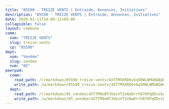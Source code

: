 ```yaml
---
title: "85590 - TREIZE VENTS | Entraide, Annonces, Initiatives"
description: "85590 - TREIZE VENTS | Entraide, Annonces, Initiatives"
date: 2020-01-11T14:09:21+09:00
collapsible: false
layout: commune
comm:
  nom: "TREIZE VENTS"
  slug: treize-vents
  cp: "85590"
dept:
  nom: "Vendée"
  slug: vendee
  num: "85"
peerpad:
  comm:
    read_path: /r/markdown/85590_treize-vents/4XTTM5KRD6vbqSRWLNMGBQAQkWXPsdHk86M2NK7d28ddJErt8
    write_path: /w/markdown/85590_treize-vents/4XTTM5KRD6vbqSRWLNMGBQAQkWXPsdHk86M2NK7d28ddJErt8-K3TgToVazMQNJMHkVwajASGYbRKhSx5bMiSYix9bsgTVLW1Ww8u7ezQnVPJCpT4uWgqtpEKByDdoPUFG3dMDULqC2nyKM1CS7SXYY4mA5vucMxnjCJq83P3gm7qGcJZjUUBRAYfr
  dept:
    read_path: /r/markdown/85_vendee/4XTTM9oWT3UezVT2xNaDrrh876PqDDvzbaovSPP6P6ha63Ezk
    write_path: /w/markdown/85_vendee/4XTTM9oWT3UezVT2xNaDrrh876PqDDvzbaovSPP6P6ha63Ezk-K3TgTz4T2Ao5CxcmNgKRpi6DXEbSZWgvvZNdT7V4KiJycR1vvtGLxg5iYYYKajishdNzKNazAywn7vjwqtQs859ALiENaqFJQsULDwd4rYqVPy8n3JbNCeuPxinCnetCgcSuCcyv
---
```


